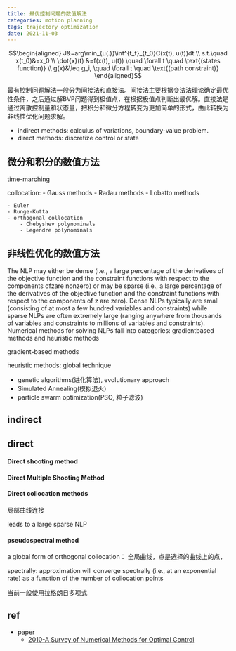 ```yaml
---
title: 最优控制问题的数值解法
categories: motion planning
tags: trajectory optimization
date: 2021-11-03
---
```

$$\begin{aligned}
J&=arg\min_{u(.)}\int^{t_f}_{t_0}C(x(t), u(t))dt  \\
s.t.\quad x(t_0)&=x_0   \\
\dot{x}(t) &=f(x(t), u(t))   \quad \forall t  \quad \text{(states function)} \\
g(x)&\leq g_i,  \quad \forall t \quad \text{(path constraint)} 
\end{aligned}$$

最有控制问题解法一般分为间接法和直接法。间接法主要根据变法法理论确定最优性条件，之后通过解BVP问题得到极值点，在根据极值点判断出最优解。直接法是通过离散控制量和状态量，把积分和微分方程转变为更加简单的形式，由此转换为非线性优化问题求解。

- indirect methods: calculus of variations, boundary-value problem. 
- direct methods: discretize control or state

## 微分和积分的数值方法

time-marching

collocation:
    - Gauss methods
    - Radau methods
    - Lobatto methods

    - Euler
    - Runge-Kutta
    - orthogonal collocation
        - Chebyshev polynominals
        - Legendre polynominals

## 非线性优化的数值方法
The NLP may either be dense (i.e., a large percentage of the derivatives of the objective function and the
constraint functions with respect to the components ofzare nonzero) or may be sparse (i.e., a large percentage
of the derivatives of the objective function and the constraint functions with respect to the components of z
are zero). Dense NLPs typically are small (consisting of at most a few hundred variables and constraints)
while sparse NLPs are often extremely large (ranging anywhere from thousands of variables and constraints
to millions of variables and constraints). Numerical methods for solving NLPs fall into categories: gradientbased methods and heuristic methods

gradient-based methods

heuristic methods: global technique

- genetic algorithms(进化算法), evolutionary approach
- Simulated Annealing(模拟退火)
- particle swarm optimization(PSO, 粒子滤波)

## indirect



## direct

#### Direct shooting method

#### Direct Multiple Shooting Method

#### Direct collocation methods

局部曲线连接

leads to  a large sparse NLP


#### pseudospectral method

a global form of  orthogonal collocation： 全局曲线，点是选择的曲线上的点，

spectrally: approximation will converge spectrally (i.e., at an exponential rate) as a function of the number of collocation points

当前一般使用拉格朗日多项式


## ref

- paper
    - [2010-A Survey of Numerical Methods for Optimal Control](https://www.researchgate.net/publication/268042868_A_Survey_of_Numerical_Methods_for_Optimal_Control)